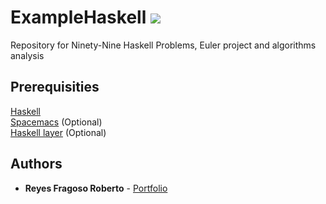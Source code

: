 # ExampleHaskell <a href="https://github.com/syl20bnr/spacemacs"><img src="https://cdn.rawgit.com/syl20bnr/spacemacs/442d025779da2f62fc86c2082703697714db6514/assets/spacemacs-badge.svg" /></a>
Repository for  Ninety-Nine Haskell Problems, Euler project and algorithms analysis

## Prerequisities

 [Haskell](https://www.haskell.org/downloads) <br />
 [Spacemacs](https://github.com/syl20bnr/spacemacs) (Optional)  <br />
 [Haskell layer](https://github.com/syl20bnr/spacemacs/tree/master/layers/%2Blang/haskell) (Optional)

## Authors
* **Reyes Fragoso Roberto** - [Portfolio](http://robertoreyes.me)
